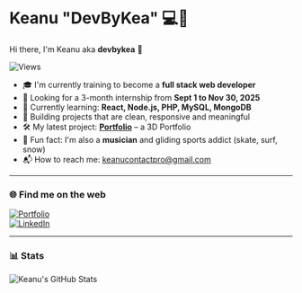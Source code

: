 # Keanu "DevByKea" 💻🌿

Hi there, I'm Keanu aka **devbykea** 👋

![Views](https://komarev.com/ghpvc/?username=devbykea&style=flat-square)

- 🎓 I'm currently training to become a **full stack web developer**
- 💼 Looking for a 3-month internship from **Sept 1 to Nov 30, 2025**
- 🌱 Currently learning: **React, Node.js, PHP, MySQL, MongoDB**
- 💚 Building projects that are clean, responsive and meaningful
- 🛠 My latest project: [**Portfolio**](https://www.devbykea.com) – a 3D Portfolio
- 🎸 Fun fact: I'm also a **musician** and gliding sports addict (skate, surf, snow)  
- 📬 How to reach me: [keanucontactpro@gmail.com](mailto:keanucontactpro@gmail.com)

---

### 🌐 Find me on the web

[![Portfolio](https://img.shields.io/badge/My%20Portfolio-000?style=for-the-badge&logo=vercel)](https://www.devbykea.com)  
[![LinkedIn](https://img.shields.io/badge/LinkedIn-0A66C2?style=for-the-badge&logo=linkedin&logoColor=white)]([https://www.linkedin.com/in/keanu-grandjean](https://www.linkedin.com/in/keanu-g-7258a51a4/))

---

### 📊 Stats

![Keanu's GitHub Stats](https://github-readme-stats.vercel.app/api?username=devbykea&show_icons=true&theme=github_dark&hide_title=true)

